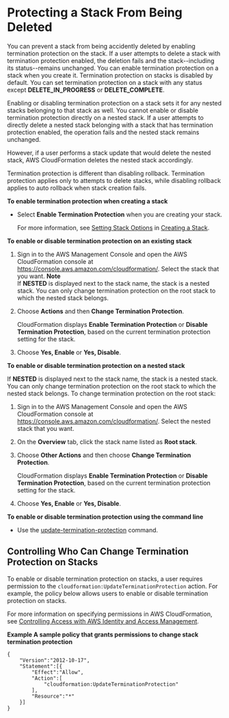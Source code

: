 # Protecting a Stack From Being Deleted<a name="using-cfn-protect-stacks"></a>

You can prevent a stack from being accidently deleted by enabling termination protection on the stack\. If a user attempts to delete a stack with termination protection enabled, the deletion fails and the stack\-\-including its status\-\-remains unchanged\. You can enable termination protection on a stack when you create it\. Termination protection on stacks is disabled by default\. You can set termination protection on a stack with any status except **DELETE\_IN\_PROGRESS** or **DELETE\_COMPLETE**\.

Enabling or disabling termination protection on a stack sets it for any nested stacks belonging to that stack as well\. You cannot enable or disable termination protection directly on a nested stack\. If a user attempts to directly delete a nested stack belonging with a stack that has termination protection enabled, the operation fails and the nested stack remains unchanged\.

However, if a user performs a stack update that would delete the nested stack, AWS CloudFormation deletes the nested stack accordingly\.

Termination protection is different than disabling rollback\. Termination protection applies only to attempts to delete stacks, while disabling rollback applies to auto rollback when stack creation fails\.

**To enable termination protection when creating a stack**
+ Select **Enable Termination Protection** when you are creating your stack\.

  For more information, see [Setting Stack Options](cfn-console-add-tags.md) in [Creating a Stack](cfn-console-create-stack.md)\.

**To enable or disable termination protection on an existing stack**

1. Sign in to the AWS Management Console and open the AWS CloudFormation console at [https://console\.aws\.amazon\.com/cloudformation/](https://console.aws.amazon.com/cloudformation/)\. Select the stack that you want\.
**Note**  
If **NESTED** is displayed next to the stack name, the stack is a nested stack\. You can only change termination protection on the root stack to which the nested stack belongs\.

1. Choose **Actions** and then **Change Termination Protection**\.

   CloudFormation displays **Enable Termination Protection** or **Disable Termination Protection**, based on the current termination protection setting for the stack\.

1. Choose **Yes, Enable** or **Yes, Disable**\.

**To enable or disable termination protection on a nested stack**

If **NESTED** is displayed next to the stack name, the stack is a nested stack\. You can only change termination protection on the root stack to which the nested stack belongs\. To change termination protection on the root stack:

1. Sign in to the AWS Management Console and open the AWS CloudFormation console at [https://console\.aws\.amazon\.com/cloudformation/](https://console.aws.amazon.com/cloudformation/)\. Select the nested stack that you want\.

1. On the **Overview** tab, click the stack name listed as **Root stack**\.

1. Choose **Other Actions** and then choose **Change Termination Protection**\.

   CloudFormation displays **Enable Termination Protection** or **Disable Termination Protection**, based on the current termination protection setting for the stack\.

1. Choose **Yes, Enable** or **Yes, Disable**\.

**To enable or disable termination protection using the command line**
+ Use the [update\-termination\-protection](https://docs.aws.amazon.com/cli/latest/reference/cloudformation/update-termination-protection.html) command\.

## Controlling Who Can Change Termination Protection on Stacks<a name="protect-stacks-perms"></a>

To enable or disable termination protection on stacks, a user requires permission to the `cloudformation:UpdateTerminationProtection` action\. For example, the policy below allows users to enable or disable termination protection on stacks\.

For more information on specifying permissions in AWS CloudFormation, see [Controlling Access with AWS Identity and Access Management](using-iam-template.md)\.

**Example A sample policy that grants permissions to change stack termination protection**  

```
{
    "Version":"2012-10-17",
    "Statement":[{
        "Effect":"Allow",
        "Action":[
            "cloudformation:UpdateTerminationProtection"
        ],
        "Resource":"*"
    }]
}
```